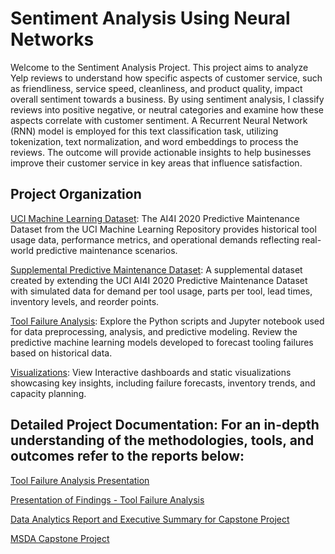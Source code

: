 # Sentiment Analysis Using Neural Networks 

Welcome to the Sentiment Analysis Project. This project aims to analyze Yelp reviews to understand how specific aspects of customer service, such as friendliness, service speed, cleanliness, and product quality, impact overall sentiment towards a business. By using sentiment analysis, I classify reviews into positive negative, or neutral categories and examine how these aspects correlate with customer sentiment. A Recurrent Neural Network (RNN) model is employed for this text classification task, utilizing tokenization, text normalization, and word embeddings to process the reviews. The outcome will provide actionable insights to help businesses improve their customer service in key areas that influence satisfaction. 

## Project Organization 

[UCI Machine Learning Dataset](https://github.com/jcooper2368/JCProjectCode/raw/main/predictive-tool-maintenance/ai4i2020_pmd.csv): The AI4I 2020 Predictive Maintenance Dataset from the UCI Machine Learning Repository provides historical tool usage data, performance metrics, and operational demands reflecting real-world predictive maintenance scenarios. 

[Supplemental Predictive Maintenance Dataset](https://github.com/jcooper2368/JCProjectCode/raw/main/predictive-tool-maintenance/Supplemental%20Predictive%20Maintenance%20Dataset.xlsx): A supplemental dataset created by extending the UCI AI4I 2020 Predictive Maintenance Dataset with simulated data for demand per tool usage, parts per tool, lead times, inventory levels, and reorder points. 

[Tool Failure Analysis](https://github.com/jcooper2368/JCProjectCode/raw/main/predictive-tool-maintenance/Tool%20Failure%20Analysis%20(2).ipynb): Explore the Python scripts and Jupyter notebook used for data preprocessing, analysis, and predictive modeling. Review the predictive machine learning models developed to forecast tooling failures based on historical data. 

[Visualizations](https://public.tableau.com/app/profile/jasminecooper/viz/ToolFailureAnalysis/ExploringToolReliabilityandInventoryEfficiency): View Interactive dashboards and static visualizations showcasing key insights, including failure forecasts, inventory trends, and capacity planning. 

## Detailed Project Documentation: For an in-depth understanding of the methodologies, tools, and outcomes refer to the reports below: 

[Tool Failure Analysis Presentation](https://github.com/jcooper2368/JCProjectCode/raw/main/predictive-tool-maintenance/Tool%20Failure%20Analysis%20Presentation.pdf)

[Presentation of Findings - Tool Failure Analysis](https://github.com/jcooper2368/JCProjectCode/raw/main/predictive-tool-maintenance/Presentation%20of%20Findings%20-%20Tool%20Failure%20Analysis.pdf)

[Data Analytics Report and Executive Summary for Capstone Project](https://github.com/jcooper2368/JCProjectCode/raw/main/predictive-tool-maintenance/Data%20Analytics%20Report%20and%20Executive%20Summary%20for%20Capstone%20Project.pdf)

[MSDA Capstone Project](https://github.com/jcooper2368/JCProjectCode/raw/main/predictive-tool-maintenance/MSDA%20Capstone%20Project.pdf)
